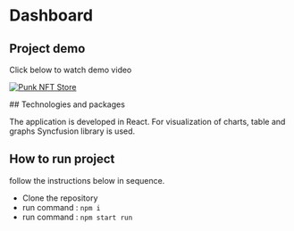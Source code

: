 # Dashboard

## Project demo

Click below to watch demo video

<p align="center">

[![Punk NFT Store](https://img.youtube.com/vi/fB9aL4KTL_I/0.jpg)](https://www.youtube.com/watch?v=fB9aL4KTL_I)

</p>
## Technologies and packages

The application is developed in React. For visualization of charts, table and graphs Syncfusion library is used.

## How to run project

follow the instructions below in sequence.

- Clone the repository
- run command : `npm i`
- run command : `npm start run`
